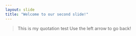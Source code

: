 ```yaml
---
layout: slide
title: "Welcome to our second slide!"
---
```


> This is my quotation test
Use the left arrow to go back!
